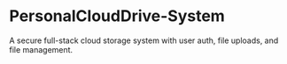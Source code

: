 # PersonalCloudDrive-System
A secure full-stack cloud storage system with user auth, file uploads, and file management.
